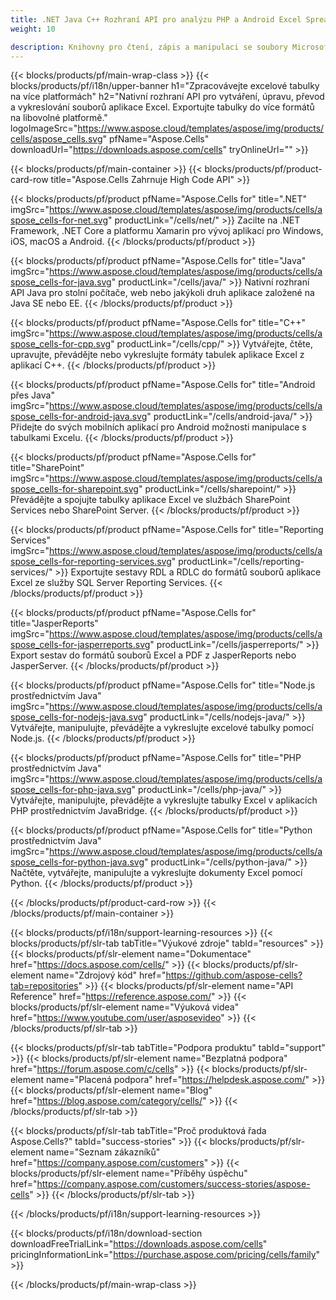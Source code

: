 ```yaml
---
title: .NET Java C++ Rozhraní API pro analýzu PHP a Android Excel Spreadsheet Parsing 
weight: 10

description: Knihovny pro čtení, zápis a manipulaci se soubory Microsoft Excel v .NET Java C++ aplikacích pro Android a SharePoint. Exportujte pracovní listy do SSRS a JasperReports
---
```

{{< blocks/products/pf/main-wrap-class >}}
{{< blocks/products/pf/i18n/upper-banner h1="Zpracovávejte excelové tabulky na více platformách" h2="Nativní rozhraní API pro vytváření, úpravu, převod a vykreslování souborů aplikace Excel. Exportujte tabulky do více formátů na libovolné platformě." logoImageSrc="https://www.aspose.cloud/templates/aspose/img/products/cells/aspose_cells.svg" pfName="Aspose.Cells" downloadUrl="https://downloads.aspose.com/cells" tryOnlineUrl="" >}}

{{< blocks/products/pf/main-container >}}
{{< blocks/products/pf/product-card-row title="Aspose.Cells Zahrnuje High Code API" >}}

{{< blocks/products/pf/product pfName="Aspose.Cells for" title=".NET" imgSrc="https://www.aspose.cloud/templates/aspose/img/products/cells/aspose_cells-for-net.svg" productLink="/cells/net/" >}}
Zacilte na .NET Framework, .NET Core a platformu Xamarin pro vývoj aplikací pro Windows, iOS, macOS a Android.
{{< /blocks/products/pf/product >}}

{{< blocks/products/pf/product pfName="Aspose.Cells for" title="Java" imgSrc="https://www.aspose.cloud/templates/aspose/img/products/cells/aspose_cells-for-java.svg" productLink="/cells/java/" >}}
Nativní rozhraní API Java pro stolní počítače, web nebo jakýkoli druh aplikace založené na Java SE nebo EE.
{{< /blocks/products/pf/product >}}

{{< blocks/products/pf/product pfName="Aspose.Cells for" title="C++" imgSrc="https://www.aspose.cloud/templates/aspose/img/products/cells/aspose_cells-for-cpp.svg" productLink="/cells/cpp/" >}}
Vytvářejte, čtěte, upravujte, převádějte nebo vykreslujte formáty tabulek aplikace Excel z aplikací C++.
{{< /blocks/products/pf/product >}}

{{< blocks/products/pf/product pfName="Aspose.Cells for" title="Android přes Java" imgSrc="https://www.aspose.cloud/templates/aspose/img/products/cells/aspose_cells-for-android-java.svg" productLink="/cells/android-java/" >}}
Přidejte do svých mobilních aplikací pro Android možnosti manipulace s tabulkami Excelu.
{{< /blocks/products/pf/product >}}

{{< blocks/products/pf/product pfName="Aspose.Cells for" title="SharePoint" imgSrc="https://www.aspose.cloud/templates/aspose/img/products/cells/aspose_cells-for-sharepoint.svg" productLink="/cells/sharepoint/" >}}
Převádějte a spojujte tabulky aplikace Excel ve službách SharePoint Services nebo SharePoint Server.
{{< /blocks/products/pf/product >}}

{{< blocks/products/pf/product pfName="Aspose.Cells for" title="Reporting Services" imgSrc="https://www.aspose.cloud/templates/aspose/img/products/cells/aspose_cells-for-reporting-services.svg" productLink="/cells/reporting-services/" >}}
Exportujte sestavy RDL a RDLC do formátů souborů aplikace Excel ze služby SQL Server Reporting Services.
{{< /blocks/products/pf/product >}}

{{< blocks/products/pf/product pfName="Aspose.Cells for" title="JasperReports" imgSrc="https://www.aspose.cloud/templates/aspose/img/products/cells/aspose_cells-for-jasperreports.svg" productLink="/cells/jasperreports/" >}}
Export sestav do formátů souborů Excel a PDF z JasperReports nebo JasperServer.
{{< /blocks/products/pf/product >}}

{{< blocks/products/pf/product pfName="Aspose.Cells for" title="Node.js prostřednictvím Java" imgSrc="https://www.aspose.cloud/templates/aspose/img/products/cells/aspose_cells-for-nodejs-java.svg" productLink="/cells/nodejs-java/" >}}
Vytvářejte, manipulujte, převádějte a vykreslujte excelové tabulky pomocí Node.js.
{{< /blocks/products/pf/product >}}

{{< blocks/products/pf/product pfName="Aspose.Cells for" title="PHP prostřednictvím Java" imgSrc="https://www.aspose.cloud/templates/aspose/img/products/cells/aspose_cells-for-php-java.svg" productLink="/cells/php-java/" >}}
Vytvářejte, manipulujte, převádějte a vykreslujte tabulky Excel v aplikacích PHP prostřednictvím JavaBridge.
{{< /blocks/products/pf/product >}}

{{< blocks/products/pf/product pfName="Aspose.Cells for" title="Python prostřednictvím Java" imgSrc="https://www.aspose.cloud/templates/aspose/img/products/cells/aspose_cells-for-python-java.svg" productLink="/cells/python-java/" >}}
Načtěte, vytvářejte, manipulujte a vykreslujte dokumenty Excel pomocí Python.
{{< /blocks/products/pf/product >}}

{{< /blocks/products/pf/product-card-row >}}
{{< /blocks/products/pf/main-container >}}

{{< blocks/products/pf/i18n/support-learning-resources >}}
{{< blocks/products/pf/slr-tab tabTitle="Výukové zdroje" tabId="resources" >}}
{{< blocks/products/pf/slr-element name="Dokumentace" href="https://docs.aspose.com/cells/" >}}
{{< blocks/products/pf/slr-element name="Zdrojový kód" href="https://github.com/aspose-cells?tab=repositories" >}}
{{< blocks/products/pf/slr-element name="API Reference" href="https://reference.aspose.com/" >}}
{{< blocks/products/pf/slr-element name="Výuková videa" href="https://www.youtube.com/user/asposevideo" >}}
{{< /blocks/products/pf/slr-tab >}}

{{< blocks/products/pf/slr-tab tabTitle="Podpora produktu" tabId="support" >}}
{{< blocks/products/pf/slr-element name="Bezplatná podpora" href="https://forum.aspose.com/c/cells" >}}
{{< blocks/products/pf/slr-element name="Placená podpora" href="https://helpdesk.aspose.com/" >}}
{{< blocks/products/pf/slr-element name="Blog" href="https://blog.aspose.com/category/cells/" >}}
{{< /blocks/products/pf/slr-tab >}}

{{< blocks/products/pf/slr-tab tabTitle="Proč produktová řada Aspose.Cells?" tabId="success-stories" >}}
{{< blocks/products/pf/slr-element name="Seznam zákazníků" href="https://company.aspose.com/customers" >}}
{{< blocks/products/pf/slr-element name="Příběhy úspěchu" href="https://company.aspose.com/customers/success-stories/aspose-cells" >}}
{{< /blocks/products/pf/slr-tab >}}

{{< /blocks/products/pf/i18n/support-learning-resources >}}

{{< blocks/products/pf/i18n/download-section downloadFreeTrialLink="https://downloads.aspose.com/cells" pricingInformationLink="https://purchase.aspose.com/pricing/cells/family" >}}

{{< /blocks/products/pf/main-wrap-class >}}
